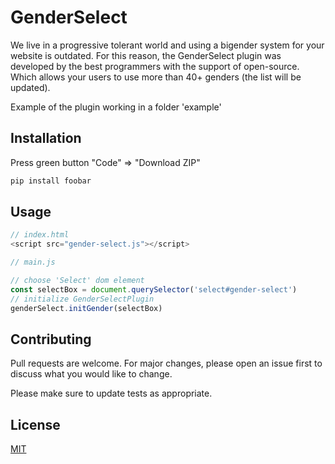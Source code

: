 # GenderSelect

We live in a progressive tolerant world and using a bigender system for your website is outdated.
For this reason, the GenderSelect plugin was developed by the best programmers with the support of open-source. 
Which allows your users to use more than 40+ genders (the list will be updated).

Example of the plugin working in a folder 'example'

## Installation

Press green button "Code" => "Download ZIP"

```bash
pip install foobar
```

## Usage

```js
// index.html
<script src="gender-select.js"></script>

// main.js

// choose 'Select' dom element
const selectBox = document.querySelector('select#gender-select')
// initialize GenderSelectPlugin
genderSelect.initGender(selectBox)
```

## Contributing
Pull requests are welcome. For major changes, please open an issue first to discuss what you would like to change.

Please make sure to update tests as appropriate.

## License
[MIT](https://choosealicense.com/licenses/mit/)